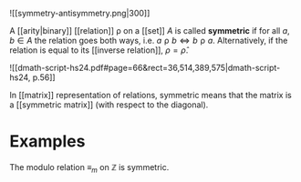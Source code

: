 ![[symmetry-antisymmetry.png|300]]

A [[arity|binary]] [[relation]] $\mathrel{\rho}$ on a [[set]] $A$ is called **symmetric** if for all $a, b \in A$ the relation goes both ways, i.e. $a \mathrel{\rho} b \iff b \mathrel{\rho} a$. Alternatively, if the relation is equal to its [[inverse relation]], $\rho = \widehat{\rho}$.

![[dmath-script-hs24.pdf#page=66&rect=36,514,389,575|dmath-script-hs24, p.56]]

In [[matrix]] representation of relations, symmetric means that the matrix is a [[symmetric matrix]] (with respect to the diagonal).


# Examples

The modulo relation $\equiv_{m}$ on $\mathbb{Z}$ is symmetric.

